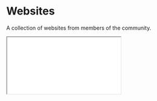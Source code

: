 # Websites

A collection of websites from members of the community.

<iframe src="/archive/WebsiteArchive.html" title="description"></iframe>